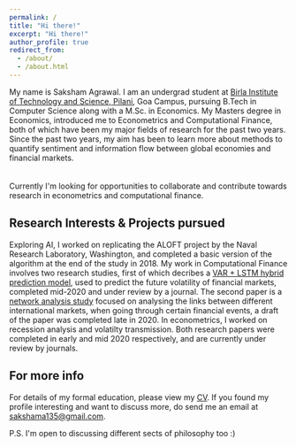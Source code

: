 ```yaml
---
permalink: /
title: "Hi there!"
excerpt: "Hi there!"
author_profile: true
redirect_from: 
  - /about/
  - /about.html
---
```


My name is Saksham Agrawal. I am an undergrad student at [Birla Institute of Technology and Science, Pilani](https://www.bits-pilani.ac.in/Goa/), Goa Campus, pursuing B.Tech in Computer Science along with a M.Sc. in Economics. My Masters degree in Economics, introduced me to Econometrics and Computational Finance, both of which have been my major fields of research for the past two years. Since the past two years, my aim has been to learn more about methods to quantify sentiment and information flow between global economies and financial markets.  
<br></br>Currently I'm looking for opportunities to collaborate and contribute towards research in econometrics and computational finance.
## Research Interests & Projects pursued
Exploring AI, I worked on replicating the ALOFT project by the Naval Research Laboratory, Washington, and completed a basic version of the algorithm at the end of the study in 2018. My work in Computational Finance involves two research studies, first of which decribes a [VAR + LSTM hybrid prediction model](https://sam14032000.github.io/research/3/), used to predict the future volatility of financial markets, completed mid-2020 and under review by a journal. The second paper is a [network analysis study](https://sam14032000.github.io/research/5/) focused on analysing the links between different international markets, when going through certain financial events, a draft of the paper was completed late in 2020. In econometrics, I worked on recession analysis and volatilty transmission. Both research papers were completed in early and mid 2020 respectively, and are currently under review by journals. 

For more info
------
For details of my formal education, please view my [CV](https://sam14032000.github.io/cv/). If you found my profile interesting and want to discuss more, do send me an email at [sakshama135@gmail.com](mailto:sakshama135@gmail.com).  

P.S. I'm open to discussing different sects of philosophy too :)
